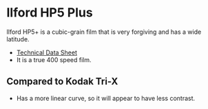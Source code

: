 # Ilford HP5 Plus

Ilford HP5+ is a cubic-grain film that is very forgiving and has a wide latitude.

* [Technical Data Sheet](./ilford_hp5.md)
* It is a true 400 speed film.

## Compared to Kodak Tri-X

* Has a more linear curve, so it will appear to have less contrast.